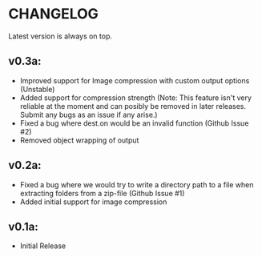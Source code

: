# CHANGELOG
Latest version is always on top. 

## v0.3a:
- Improved support for Image compression with custom output options (Unstable)
- Added support for compression strength (Note: This feature isn't very reliable at the moment and can posibly be removed in later releases. Submit any bugs as an issue if any arise.)
- Fixed a bug where dest.on would be an invalid function (Github Issue #2)
- Removed object wrapping of output

## v0.2a:
- Fixed a bug where we would try to write a directory path to a file when extracting folders from a zip-file (Github Issue #1)
- Added initial support for image compression

## v0.1a:
- Initial Release